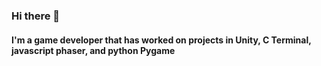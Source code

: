 ### Hi there 👋

#### I'm a game developer that has worked on projects in Unity, C Terminal, javascript phaser, and python Pygame

